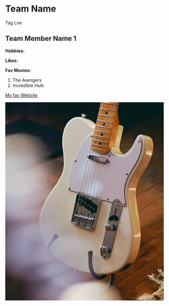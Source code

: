 # Team Name
Tag Lne


## Team Member Name 1

**Hobbies:**

**Likes:**

**Fav Movies:**
1. The Avengers
2. Incredible Hulk

[My fav Website](https://www.google.com)

![Fender Telecaster](images/tele.jpg)